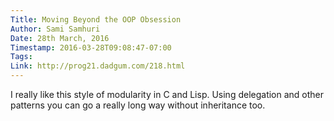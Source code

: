 ```yaml
---
Title: Moving Beyond the OOP Obsession
Author: Sami Samhuri
Date: 28th March, 2016
Timestamp: 2016-03-28T09:08:47-07:00
Tags: 
Link: http://prog21.dadgum.com/218.html
---
```


I really like this style of modularity in C and Lisp. Using delegation and other patterns you can go a really long way without inheritance too.
